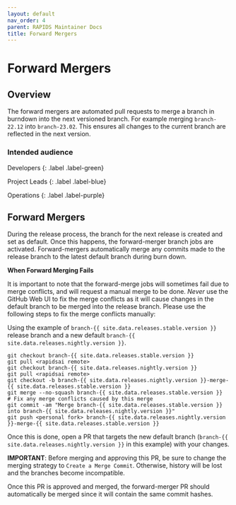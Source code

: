 ```yaml
---
layout: default
nav_order: 4
parent: RAPIDS Maintainer Docs
title: Forward Mergers
---
```


# Forward Mergers

## Overview

The forward mergers are automated pull requests to merge a branch in burndown into the next versioned branch. For example merging `branch-22.12` into `branch-23.02`. This ensures all changes to the current branch are reflected in the next version.


### Intended audience

Developers
{: .label .label-green}

Project Leads
{: .label .label-blue}

Operations
{: .label .label-purple}

## Forward Mergers

During the release process, the branch for the next release is created and set as default. Once this happens, the forward-merger branch jobs are activated. Forward-mergers automatically merge any commits made to the release branch to the latest default branch during burn down.

**When Forward Merging Fails**

It is important to note that the forward-merge jobs will sometimes fail due to merge conflicts, and will request a manual merge to be done. *Never* use the GitHub Web UI to fix the merge conflicts as it will cause changes in the default branch to be merged into the release branch. Please use the following steps to fix the merge conflicts manually:

Using the example of `branch-{{ site.data.releases.stable.version }}` release branch and a new default `branch-{{ site.data.releases.nightly.version }}`.

```
git checkout branch-{{ site.data.releases.stable.version }}
git pull <rapidsai remote>
git checkout branch-{{ site.data.releases.nightly.version }}
git pull <rapidsai remote>
git checkout -b branch-{{ site.data.releases.nightly.version }}-merge-{{ site.data.releases.stable.version }}
git merge --no-squash branch-{{ site.data.releases.stable.version }}
# Fix any merge conflicts caused by this merge
git commit -am "Merge branch-{{ site.data.releases.stable.version }} into branch-{{ site.data.releases.nightly.version }}"
git push <personal fork> branch-{{ site.data.releases.nightly.version }}-merge-{{ site.data.releases.stable.version }}
```

Once this is done, open a PR that targets the new default branch (`branch-{{ site.data.releases.nightly.version }}` in this example) with your changes. 

**IMPORTANT**: Before merging and approving this PR, be sure to change the merging strategy to `Create a Merge Commit`. Otherwise, history will be lost and the branches become incompatible.

Once this PR is approved and merged, the forward-merger PR should automatically be merged since it will contain the same commit hashes.
